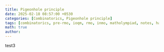 ```yaml
---
title: Pigeonhole principle
date: 2025-02-18 08:57:00 +0530
categories: [Combinatorics, Pigeonhole principle]
tags: [combinatorics, pre-rmo, ioqm, rmo, inmo, matholympiad, notes, handouts, lecturenotes]
math: true
author: 
---
```


test3
